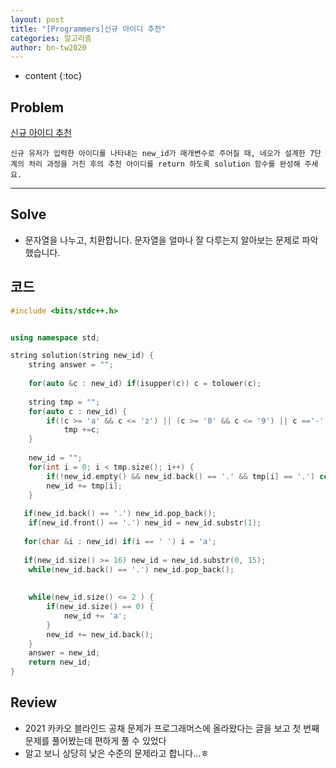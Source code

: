 ```yaml
---
layout: post
title: "[Programmers]신규 아이디 추천"
categories: 알고리즘
author: bn-tw2020
---
```

* content
{:toc}

## Problem

[신규 아이디 추천](https://programmers.co.kr/learn/courses/30/lessons/72410)

```
신규 유저가 입력한 아이디를 나타내는 new_id가 매개변수로 주어질 때, 네오가 설계한 7단계의 처리 과정을 거친 후의 추천 아이디를 return 하도록 solution 함수를 완성해 주세요.
```




---

## Solve

* 문자열을 나누고, 치환합니다. 문자열을 얼마나 잘 다루는지 알아보는 문제로 파악했습니다.

## 코드

```c++
#include <bits/stdc++.h>


using namespace std;

string solution(string new_id) {
    string answer = "";
    
    for(auto &c : new_id) if(isupper(c)) c = tolower(c);
    
    string tmp = "";
    for(auto c : new_id) {
        if((c >= 'a' && c <= 'z') || (c >= '0' && c <= '9') || c =='-' || c =='_' || c =='.')
            tmp +=c;
    }
    
    new_id = "";
    for(int i = 0; i < tmp.size(); i++) {
        if(!new_id.empty() && new_id.back() == '.' && tmp[i] == '.') continue;
        new_id += tmp[i];
    }
     
   if(new_id.back() == '.') new_id.pop_back();
	if(new_id.front() == '.') new_id = new_id.substr(1);
    
   for(char &i : new_id) if(i == ' ') i = 'a';
    
   if(new_id.size() >= 16) new_id = new_id.substr(0, 15);
	while(new_id.back() == '.') new_id.pop_back();
    
    
    while(new_id.size() <= 2 ) {
        if(new_id.size() == 0) {
            new_id += 'a';
        }
        new_id += new_id.back();
    }
    answer = new_id;
    return new_id;
}
```

## Review

* 2021 카카오 블라인드 공채 문제가 프로그래머스에 올라왔다는 글을 보고 첫 번째 문제를 풀어봤는데 편하게 풀 수 있었다
* 알고 보니 상당히 낮은 수준의 문제라고 합니다...ㅎ